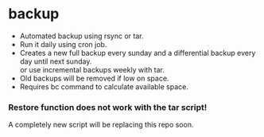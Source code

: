 # backup
- Automated backup using rsync or tar.<br />
- Run it daily using cron job.<br />
- Creates a new full backup every sunday and a differential backup every day until next sunday.<br />
    or use incremental backups weekly with tar.<br />
- Old backups will be removed if low on space.<br />
- Requires bc command to calculate available space.

### Restore function does not work with the tar script!
A completely new script will be replacing this repo soon.
